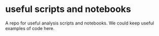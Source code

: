 # useful scripts and notebooks

A repo for useful analysis scripts and notebooks. We could keep useful examples of code here.
